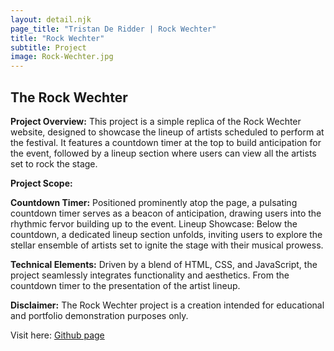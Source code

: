 ```yaml
---
layout: detail.njk
page_title: "Tristan De Ridder | Rock Wechter"
title: "Rock Wechter"
subtitle: Project
image: Rock-Wechter.jpg
---
```


## The Rock Wechter

**Project Overview:**
This project is a simple replica of the Rock Wechter website, designed to showcase the lineup of artists scheduled to perform at the festival. It features a countdown timer at the top to build anticipation for the event, followed by a lineup section where users can view all the artists set to rock the stage.

**Project Scope:**

**Countdown Timer:** 
Positioned prominently atop the page, a pulsating countdown timer serves as a beacon of anticipation, drawing users into the rhythmic fervor building up to the event.
Lineup Showcase: Below the countdown, a dedicated lineup section unfolds, inviting users to explore the stellar ensemble of artists set to ignite the stage with their musical prowess.

**Technical Elements:**
Driven by a blend of HTML, CSS, and JavaScript, the project seamlessly integrates functionality and aesthetics. From the countdown timer to the presentation of the artist lineup.

**Disclaimer:**
The Rock Wechter project is a creation intended for educational and portfolio demonstration purposes only.

Visit here: [Github page](https://github.com/TristanDeRidder/Rock-Wechter)